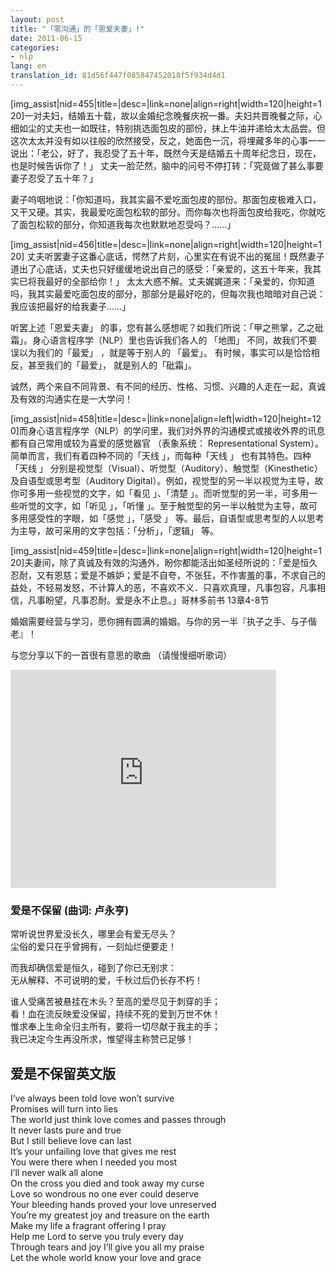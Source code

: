```yaml
---
layout: post
title: "「零沟通」的「恩爱夫妻」!"
date: 2011-06-15
categories:
- nlp
lang: en
translation_id: 81d56f447f085847452018f5f934d4d1
---
```

<!--break-->
<p>[img_assist|nid=455|title=|desc=|link=none|align=right|width=120|height=120]一对夫妇，结婚五十载，故以金婚纪念晚餐庆祝一番。夫妇共晋晚餐之际，心细如尘的丈夫也一如既往，特别挑选面包皮的部份，抹上牛油并递给太太品尝。但这次太太并没有如以往般的欣然接受，反之，她面色一沉，将埋藏多年的心事一一说出：「老公，好了，我忍受了五十年，既然今天是结婚五十周年纪念日，现在，也是时候告诉你了！」 丈夫一脸茫然，脑中的问号不停打转：「究竟做了甚么事要妻子忍受了五十年？」</p>

<p>妻子呜咽地说：「你知道吗，我其实最不爱吃面包皮的部份。那面包皮极难入口，又干又硬。其实，我最爱吃面包松软的部分。而你每次也将面包皮给我吃，你就吃了面包松软的部分，你知道我每次也默默地忍受吗？……」</p>

<p>[img_assist|nid=456|title=|desc=|link=none|align=right|width=120|height=120] 丈夫听罢妻子这番心底话，愕然了片刻，心里实在有说不出的冤屈！既然妻子道出了心底话，丈夫也只好缓缓地说出自己的感受：「亲爱的，这五十年来，我其实已将我最好的全部给你！」 太太大惑不解。丈夫娓娓道来：「亲爱的，你知道吗，我其实最爱吃面包皮的部分，那部分是最好吃的，但每次我也暗暗对自己说：我应该把最好的给我妻子……」</p>

<p>听罢上述「恩爱夫妻」 的事，您有甚么感想呢？如我们所说：「甲之熊掌，乙之砒霜」。身心语言程序学（NLP）里也告诉我们各人的 「地图」 不同，故我们不要误以为我们的「最爱」 ，就是等于别人的 「最爱」。 有时候，事实可以是恰恰相反，甚至我们的「最爱」， 就是别人的「砒霜」。</p>

<p>诚然，两个来自不同背景、有不同的经历、性格、习惯、兴趣的人走在一起，真诚及有效的沟通实在是一大学问！</p>

<p>[img_assist|nid=458|title=|desc=|link=none|align=left|width=120|height=120]而身心语言程序学（NLP）的学问里，我们对外界的沟通模式或接收外界的讯息都有自己常用或较为喜爱的感觉器官 （表象系统： Representational System）。简单而言，我们有着四种不同的「天线 」，而每种「天线 」 也有其特色。四种 「天线 」 分别是视觉型（Visual）、听觉型（Auditory）、触觉型（Kinesthetic）及自语型或思考型（Auditory Digital）。例如，视觉型的另一半以视觉为主导，故你可多用一些视觉的文字，如「看见 」、「清楚 」。而听觉型的另一半，可多用一些听觉的文字，如「听见 」，「听懂 」。至于触觉型的另一半以触觉为主导，故可多用感受性的字眼，如「感觉 」，「感受 」 等。最后，自语型或思考型的人以思考为主导，故可采用的文字包括：「分析」，「逻辑」 等。</p>

<p>[img_assist|nid=459|title=|desc=|link=none|align=right|width=120|height=120]夫妻间，除了真诚及有效的沟通外，盼你都能活出如圣经所说的：「爱是恒久忍耐，又有恩慈；爱是不嫉妒；爱是不自夸，不张狂，不作害羞的事，不求自己的益处，不轻易发怒，不计算人的恶，不喜欢不义．只喜欢真理，凡事包容，凡事相信，凡事盼望，凡事忍耐。爱是永不止息。」哥林多前书 13章4-8节</p>

<p>婚姻需要经营与学习，愿你拥有圆满的婚姻。与你的另一半『执子之手、与子偕老』！</p>

<p>与您分享以下的一首很有意思的歌曲 （请慢慢细听歌词）</p>

<iframe width="425" height="349" src="http://www.youtube.com/embed/n-OEXqfaMys" frameborder="0" allowfullscreen></iframe>

<h3>爱是不保留 (曲词: 卢永亨) </h3>

<p>常听说世界爱没长久，哪里会有爱无尽头？<br/>
尘俗的爱只在乎曾拥有，一刻灿烂便要走！</p>

<p>而我却确信爱是恒久，碰到了你已无别求：<br/>
无从解释、不可说明的爱，千秋过后仍长存不朽！</p>

<p>谁人受痛苦被悬挂在木头？至高的爱尽见于刺穿的手；<br/>
看！血在流反映爱没保留，持续不死的爱到万世不休！<br/>
惟求奉上生命全归主所有，要将一切尽献于我主的手；<br/>
我已决定今生再没所求，惟望得主称赞已足够！</p>


<h2>爱是不保留英文版</h2>
I’ve always been told love won’t survive<br/>
Promises will turn into lies<br/>
The world just think love comes and passes through<br/>
It never lasts pure and true<br/>
But I still believe love can last<br/>
It’s your unfailing love that gives me rest<br/>
You were there when I needed you most<br/>
I’ll never walk all alone<br/>
On the cross you died and took away my curse<br/>
Love so wondrous no one ever could deserve<br/>
Your bleeding hands proved your love unreserved<br/>
You’re my greatest joy and treasure on the earth<br/>
Make my life a fragrant offering I pray<br/>
Help me Lord to serve you truly every day<br/>
Through tears and joy I’ll give you all my praise<br/>
Let the whole world know your love and grace<br/>
